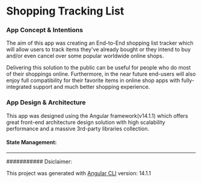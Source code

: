 # Shopping Tracking List


### App Concept & Intentions
The aim of this app was creating an End-to-End shopping list tracker which will allow users to track items they've already bought or they intend to buy and/or even cancel over some popular worldwide online shops.

Delivering this solution to the public can be useful for people who do most of their shoppings online. Furthermore, in the near future end-users will also enjoy full compatibility for their favorite items in online shop apps with fully-integrated support and much better shopping experience.


### App Design & Architecture
This app was designed using the Angular framework(v14.1.1) which offers great front-end architecture design solution with high scalability performance and a massive 3rd-party libraries collection.

#### State Management:


---------------

########### Dsiclaimer:

This project was generated with [Angular CLI](https://github.com/angular/angular-cli) version: 14.1.1
